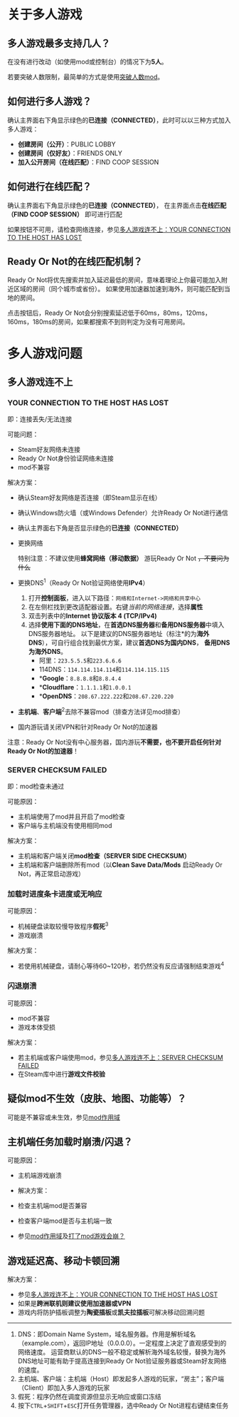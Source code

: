# 关于多人游戏

## 多人游戏最多支持几人？

在没有进行改动（如使用mod或控制台）的情况下为**5人**。

若要突破人数限制，最简单的方式是使用[突破人数mod](archive/pakchunk999-InGameMenu_P.pak)。

## 如何进行多人游戏？

确认主界面右下角显示绿色的**已连接（CONNECTED）**，此时可以以三种方式加入多人游戏：

* **创建房间（公开）**：PUBLIC LOBBY
* **创建房间（仅好友）**：FRIENDS ONLY
* **加入公开房间（在线匹配）**：FIND COOP SESSION

## 如何进行在线匹配？

确认主界面右下角显示绿色的**已连接（CONNECTED）**，
在主界面点击**在线匹配（FIND COOP SESSION）** 即可进行匹配

如果按钮不可用，请检查网络连接，参见[多人游戏连不上：YOUR CONNECTION TO THE HOST HAS LOST](4%20-%20多人游戏与网络.md)

## Ready Or Not的在线匹配机制？

Ready Or Not将优先搜索并加入延迟最低的房间，意味着理论上你最可能加入附近区域的房间（同个城市或省份）。
如果使用加速器加速到海外，则可能匹配到当地的房间。

点击按钮后，Ready Or Not会分别搜索延迟低于60ms，80ms，120ms，160ms，180ms的房间，如果都搜索不到则判定为没有可用房间。

# 多人游戏问题

## 多人游戏连不上

### YOUR CONNECTION TO THE HOST HAS LOST

即：连接丢失/无法连接

可能问题：

* Steam好友网络未连接
* Ready Or Not身份验证网络未连接
* mod不兼容

解决方案：

* 确认Steam好友网络是否连接（即Steam显示在线）
* 确认Windows防火墙（或Windows Defender）允许Ready Or Not进行通信
* 确认主界面右下角是否显示绿色的**已连接（CONNECTED）**
* 更换网络

  特别注意：不建议使用**蜂窝网络（移动数据）** 游玩Ready Or Not ~~，不要问为什么~~
* 更换DNS<sup>1</sup>（Ready Or Not验证网络使用**IPv4**）
    1. 打开**控制面板**，进入以下路径：`网络和Internet->网络和共享中心`
    2. 在左侧栏找到更改适配器设置。右键*当前的网络连接*，选择**属性**
    3. 双击列表中的**Internet 协议版本 4 (TCP/IPv4)**
    4. 选择**使用下面的DNS地址**，在**首选DNS服务器**和**备用DNS服务器**中填入DNS服务器地址。
       以下是建议的DNS服务器地址（标注\*的为**海外DNS**），可自行组合找到最优方案，建议**首选DNS为国内DNS**，
       **备用DNS为海外DNS**。
        * 阿里：`223.5.5.5`和`223.6.6.6`
        * 114DNS：`114.114.114.114`和`114.114.115.115`
        * \***Google**：`8.8.8.8`和`8.8.4.4`
        * \***Cloudflare**：`1.1.1.1`和`1.0.0.1`
        * \***OpenDNS**：`208.67.222.222`和`208.67.220.220`
* **主机端**、**客户端**<sup>2</sup>去除不兼容mod（排查方法详见mod排查）
* 国内游玩请关闭VPN和针对Ready Or Not的加速器

注意：Ready Or Not没有中心服务器，国内游玩**不需要，也不要开启任何针对Ready Or Not的加速器**！

### SERVER CHECKSUM FAILED

即：mod检查未通过

可能原因：

* 主机端使用了mod并且开启了mod检查
* 客户端与主机端没有使用相同mod

解决方案：

* 主机端和客户端关闭**mod检查（SERVER SIDE CHECKSUM）**
* 主机端和客户端删除所有mod（以**Clean Save Data/Mods** 启动Ready Or Not，再正常启动游戏）

### 加载时进度条卡进度或无响应

可能原因：

* 机械硬盘读取较慢导致程序**假死**<sup>3</sup>
* 游戏崩溃

解决方案：

* 若使用机械硬盘，请耐心等待60~120秒，若仍然没有反应请强制结束游戏<sup>4</sup>

### 闪退崩溃

可能原因：

* mod不兼容
* 游戏本体受损

解决方案：

* 若主机端或客户端使用mod，参见[多人游戏连不上：SERVER CHECKSUM FAILED](4%20-%20多人游戏与网络.md)
* 在Steam库中进行**游戏文件校验**

## 疑似mod不生效（皮肤、地图、功能等）？

可能是不兼容或未生效，参见[mod作用域](5%20-%20mod.md)

## 主机端任务加载时崩溃/闪退？

可能原因：

* 主机端游戏崩溃

* 解决方案：
* 检查主机端mod是否兼容
* 检查客户端mod是否与主机端一致
* 参见[mod作用域](5%20-%20mod.md)及[打了mod游戏会崩？](5%20-%20mod.md)

## 游戏延迟高、移动卡顿回溯

解决方案：

* 参见[多人游戏连不上：YOUR CONNECTION TO THE HOST HAS LOST](4%20-%20多人游戏与网络.md)
* 如果是**跨洲联机则建议使用加速器或VPN**
* 游戏内将防护插板调整为**陶瓷插板**或**凯夫拉插板**可解决移动回溯问题

---

1. DNS：即Domain Name System，域名服务器。作用是解析域名（example.com），返回IP地址（0.0.0.0）。一定程度上决定了直观感受到的网络速度。
   运营商默认的DNS一般不稳定或解析海外域名较慢，替换为海外DNS地址可能有助于提高连接到Ready Or Not验证服务器或Steam好友网络的速度。
2. 主机端、客户端：主机端（Host）即发起多人游戏的玩家，“房主”；客户端（Client）即加入多人游戏的玩家
3. 假死：程序仍然在调度资源但显示无响应或窗口冻结
4. 按下`CTRL`+`SHIFT`+`ESC`打开任务管理器，选中Ready Or Not进程右键结束任务